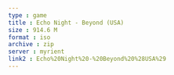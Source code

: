 ```yaml
---
type : game
title : Echo Night - Beyond (USA)
size : 914.6 M
format : iso
archive : zip
server : myrient
link2 : Echo%20Night%20-%20Beyond%20%28USA%29
---
```

